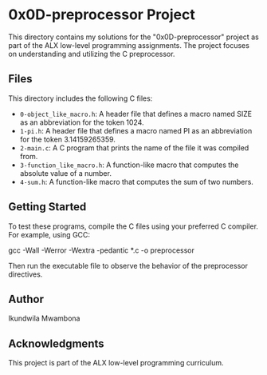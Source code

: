 # 0x0D-preprocessor Project

This directory contains my solutions for the "0x0D-preprocessor" project as part of the ALX low-level programming assignments. The project focuses on understanding and utilizing the C preprocessor.

## Files

This directory includes the following C files:

- `0-object_like_macro.h`: A header file that defines a macro named SIZE as an abbreviation for the token 1024.
- `1-pi.h`: A header file that defines a macro named PI as an abbreviation for the token 3.14159265359.
- `2-main.c`: A C program that prints the name of the file it was compiled from.
- `3-function_like_macro.h`: A function-like macro that computes the absolute value of a number.
- `4-sum.h`: A function-like macro that computes the sum of two numbers.

## Getting Started

To test these programs, compile the C files using your preferred C compiler. For example, using GCC:

gcc -Wall -Werror -Wextra -pedantic *.c -o preprocessor


Then run the executable file to observe the behavior of the preprocessor directives.

## Author

Ikundwila Mwambona

## Acknowledgments

This project is part of the ALX low-level programming curriculum.
